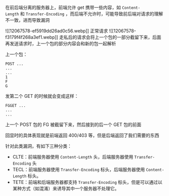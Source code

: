 在前后端分离的服务器上，前端允许 get 携带一些内容，如 `Content-Length` 和 `Transfer-Encoding` ，而后端不允许时，可能导致前后端对请求的理解不一致，进而导致漏洞

![[12067578-ef5919dd26ad0c56.webp]]
正常请求
![[12067578-f3179f4f268a3ef1.webp]]
走私后的请求会将上一个包的一部分截留下来，后面再发送请求时，上一个包的部分内容会和新的包一起解析

上一个包：

```http
POST ...
...
...
1
F
G
```

发第二个 GET 的时候就会变成这样：

```http
FGGET ...
...
...
```

上一个 POST 包的 FG 被截留下来，然后接到的后一个 GET 包的前面

回显时的具体表现就是前端返回 400/403 等，但是后端返回了我们需要的东西

针对此类漏洞，有如下三种分类：

- CLTE：前端服务器使用 `Content-Length` 头，后端服务器使用 `Transfer-Encoding` 头
- TECL：前端服务器使用 `Transfer-Encoding` 标头，后端服务器使用 `Content-Length` 标头。
- TETE：前端和后端服务器都支持 `Transfer-Encoding` 标头，但是可以通过以某种方式（如混淆）来诱导其中一个服务器不处理它。


